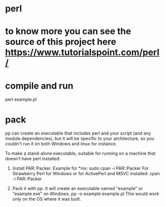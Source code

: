 # perl

# to know more you can see the source of this project here https://www.tutorialspoint.com/perl/ 

# compile and run
perl example.pl

# pack
pp can create an executable that includes perl and your script (and any module dependencies), but it will be specific to your architecture, so you couldn't run it on both Windows and linux for instance.

To make a stand-alone executable, suitable for running on a machine that doesn't have perl installed:

1. Install PAR::Packer. Example for *nix:
sudo cpan -i PAR::Packer
For Strawberry Perl for Windows or for ActivePerl and MSVC installed:
cpan -i PAR::Packer

2. Pack it with pp. It will create an executable named "example" or "example.exe" on Windows.
pp -o example example.pl
This would work only on the OS where it was built.